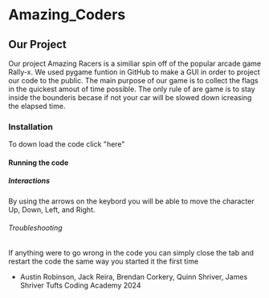 # Amazing_Coders

## Our Project
Our project Amazing Racers is a similiar spin off of the popular arcade game Rally-x. We used pygame funtion in GitHub to make a GUI in order to project our code to the public. The main purpose of our game is to collect the flags in the quickest amout of time possible. The only rule of are game is to stay inside the bounderis becase if not your car will be slowed down icreasing the elapsed time.

### Installation 
To down load the code click "here" 

#### Running the code

##### Interactions
By using the arrows on the keybord you will be able to move the character Up, Down, Left, and Right.

###### Troubleshooting
If anything were to go wrong in the code you can simply close the tab and restart the code the same way you started it the first time 



- Austin Robinson, Jack Reira, Brendan Corkery, Quinn Shriver, James Shriver                Tufts Coding Academy 2024


